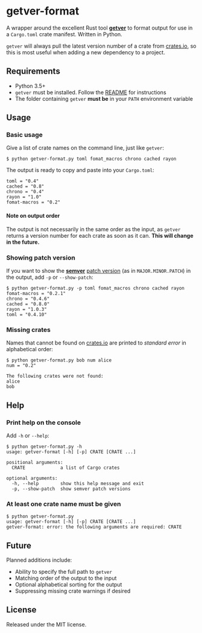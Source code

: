 # getver-format

A wrapper around the excellent Rust tool **[getver](https://github.com/phynalle/getver)** to format output for use in a `Cargo.toml` crate manifest. Written in Python.

`getver` will always pull the latest version number of a crate from [crates.io][crates-io], so this is most useful when adding a new dependency to a project.

## Requirements

 * Python 3.5+
 * `getver` must be installed. Follow the [README](https://github.com/phynalle/getver/blob/master/README.md) for instructions
 * The folder containing `getver` **must be** in your `PATH` environment variable

## Usage

### Basic usage

Give a list of crate names on the command line, just like `getver`:

```
$ python getver-format.py toml fomat_macros chrono cached rayon
```

The output is ready to copy and paste into your `Cargo.toml`:

```
toml = "0.4"
cached = "0.8"
chrono = "0.4"
rayon = "1.0"
fomat-macros = "0.2"
```

#### Note on output order
The output is not necessarily in the same order as the input, as `getver` returns a version number for each crate as soon as it can. **This will change in the future.**


### Showing patch version

If you want to show the **[semver][semver]** [patch version][semver-patch] (as in `MAJOR.MINOR.PATCH`) in the output, add `-p` or `--show-patch`:

```
$ python getver-format.py -p toml fomat_macros chrono cached rayon
fomat-macros = "0.2.1"
chrono = "0.4.6"
cached = "0.8.0"
rayon = "1.0.3"
toml = "0.4.10"
```

### Missing crates

Names that cannot be found on [crates.io][crates-io] are printed to *standard error* in alphabetical order:

```
$ python getver-format.py bob num alice
num = "0.2"

The following crates were not found:
alice
bob
```

## Help

### Print help on the console

Add `-h` or `--help`:

```
$ python getver-format.py -h
usage: getver-format [-h] [-p] CRATE [CRATE ...]

positional arguments:
  CRATE             a list of Cargo crates

optional arguments:
  -h, --help        show this help message and exit
  -p, --show-patch  show semver patch versions
```

### At least one crate name must be given

```
$ python getver-format.py
usage: getver-format [-h] [-p] CRATE [CRATE ...]
getver-format: error: the following arguments are required: CRATE
```

## Future

Planned additions include:
 * Ability to specify the full path to `getver`
 * Matching order of the output to the input
 * Optional alphabetical sorting for the output
 * Suppressing missing crate warnings if desired

## License

Released under the MIT license.

[semver]: https://semver.org/ "Semantic Versioning"
[semver-patch]: https://semver.org/#spec-item-6 "Semantic Versioning Specification, item 6: Patch version"
[crates-io]: https://crates.io/ "crates.io: The Rust community’s crate registry"
